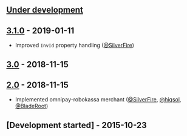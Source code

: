 ## [Under development]

## [3.1.0] - 2019-01-11

- Improved `InvId` property handling ([@SilverFire])

## [3.0] - 2018-11-15

## [2.0] - 2018-11-15

- Implemented omnipay-robokassa merchant ([@SilverFire], [@hiqsol], [@BladeRoot])

## [Development started] - 2015-10-23

[@hiqsol]: https://github.com/hiqsol
[sol@hiqdev.com]: https://github.com/hiqsol
[@SilverFire]: https://github.com/SilverFire
[d.naumenko.a@gmail.com]: https://github.com/SilverFire
[@tafid]: https://github.com/tafid
[andreyklochok@gmail.com]: https://github.com/tafid
[@BladeRoot]: https://github.com/BladeRoot
[bladeroot@gmail.com]: https://github.com/BladeRoot
[Under development]: https://github.com/hiqdev/omnipay-robokassa/compare/3.0...HEAD
[2.0]: https://github.com/hiqdev/omnipay-robokassa/releases/tag/2.0
[3.0]: https://github.com/hiqdev/omnipay-robokassa/compare/2.0...3.0
[3.1]: https://github.com/hiqdev/omnipay-robokassa/compare/3.0...3.1
[3.1.0]: https://github.com/hiqdev/omnipay-robokassa/compare/3.0...3.1.0
